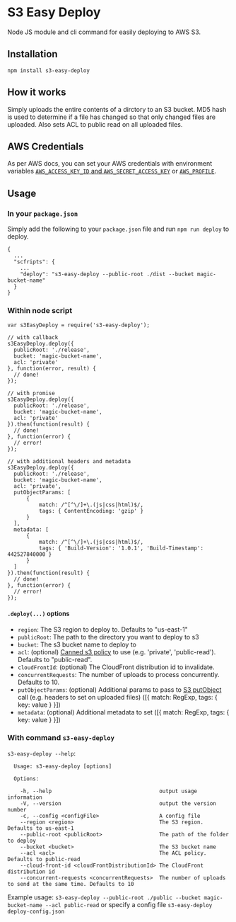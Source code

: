 # S3 Easy Deploy

Node JS module and cli command for easily deploying to AWS S3.

## Installation

`npm install s3-easy-deploy`

## How it works

Simply uploads the entire contents of a dirctory to an S3 bucket.
MD5 hash is used to determine if a file has changed so that only changed files are uploaded.
Also sets ACL to public read on all uploaded files.

## AWS Credentials

As per AWS docs, you can set your AWS credentials with environment variables
[`AWS_ACCESS_KEY_ID` and `AWS_SECRET_ACCESS_KEY`](https://docs.aws.amazon.com/sdk-for-javascript/v2/developer-guide/loading-node-credentials-environment.html)
or [`AWS_PROFILE`](https://docs.aws.amazon.com/sdk-for-javascript/v2/developer-guide/loading-node-credentials-shared.html).


## Usage

### In your `package.json`

Simply add the following to your `package.json` file and run `npm run deploy` to deploy.

```
{
  ...
  "scfripts": {
    ...
    "deploy": "s3-easy-deploy --public-root ./dist --bucket magic-bucket-name"
  }
}
```

### Within node script

```
var s3EasyDeploy = require('s3-easy-deploy');

// with callback
s3EasyDeploy.deploy({
  publicRoot: './release',
  bucket: 'magic-bucket-name',
  acl: 'private'
}, function(error, result) {
  // done!
});

// with promise
s3EasyDeploy.deploy({
  publicRoot: './release',
  bucket: 'magic-bucket-name',
  acl: 'private'
}).then(function(result) {
  // done!
}, function(error) {
  // error!
});

// with additional headers and metadata
s3EasyDeploy.deploy({
  publicRoot: './release',
  bucket: 'magic-bucket-name',
  acl: 'private',
  putObjectParams: [
      {
          match: /^[^\/]+\.(js|css|html)$/,
          tags: { ContentEncoding: 'gzip' }
      }
  ],
  metadata: [
      {
          match: /^[^\/]+\.(js|css|html)$/,
          tags: { 'Build-Version': '1.0.1', 'Build-Timestamp': 442527840000 }
      }
  ]
}).then(function(result) {
  // done!
}, function(error) {
  // error!
});
```

#### `.deploy(...)` options

* `region`: The S3 region to deploy to. Defaults to "us-east-1"
* `publicRoot`: The path to the directory you want to deploy to s3
* `bucket`: The s3 bucket name to deploy to
* `acl`: (optional) [Canned s3 policy](http://docs.aws.amazon.com/AmazonS3/latest/dev/acl-overview.html) to use (e.g. 'private', 'public-read'). Defaults to "public-read".
* `cloudFrontId`: (optional) The CloudFront distribution id to invalidate.
* `concurrentRequests`: The number of uploads to process concurrently. Defaults to 10.
* `putObjectParams`: (optional) Additional params to pass to [S3 putObject](https://docs.aws.amazon.com/AWSJavaScriptSDK/latest/AWS/S3.html#putObject-property) call (e.g. headers to set on uploaded files) ([{ match: RegExp, tags: { key: value } }])
* `metadata`: (optional) Additional metadata to set ([{ match: RegExp, tags: { key: value } }])


### With command `s3-easy-deploy`

`s3-easy-deploy --help`:

```
  Usage: s3-easy-deploy [options]

  Options:

    -h, --help                                  output usage information
    -V, --version                               output the version number
    -c, --config <configFile>                   A config file
    --region <region>                           The S3 region. Defaults to us-east-1
    --public-root <publicRoot>                  The path of the folder to deploy
    --bucket <bucket>                           The S3 bucket name
    --acl <acl>                                 The ACL policy. Defaults to public-read
    --cloud-front-id <cloudFrontDistributionId> The CloudFront distribution id
    --concurrent-requests <concurrentRequests>  The number of uploads to send at the same time. Defaults to 10
```

Example usage:
`s3-easy-deploy --public-root ./public --bucket magic-bucket-name --acl public-read`
or specify a config file
`s3-easy-deploy deploy-config.json`
